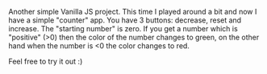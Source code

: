 Another simple Vanilla JS project.
This time I played around a bit and now I have a simple "counter" app. 
You have 3 buttons: decrease, reset and increase.
The "starting number" is zero.
If you get a number which is "positive" (>0) then the color of the number changes to green, on the other hand when the number is <0 the color changes to red.

Feel free to try it out :)